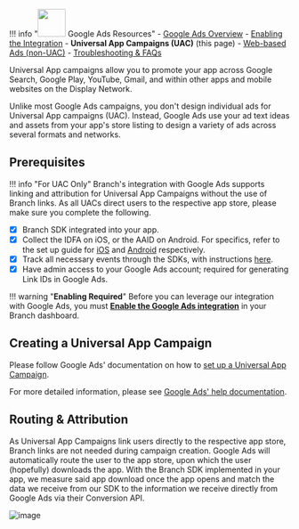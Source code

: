 !!! info "<img src="../../../_assets/img/pages/deep-linked-ads/google/google-ads-logo.png" width="50"/> Google Ads Resources"
		- [Google Ads Overview](/pages/deep-linked-ads/google-ads-overview.md)
		- [Enabling the Integration](/pages/deep-linked-ads/google-ads-enable.md)
		- **Universal App Campaigns (UAC)**  (this page)
		- [Web-based Ads (non-UAC)](/pages/deep-linked-ads/google-ads-non-uac.md)
		- [Troubleshooting & FAQs](/pages/deep-linked-ads/google-ads-troubleshooting.md)

Universal App campaigns allow you to promote your app across Google Search, Google Play, YouTube, Gmail, and within other apps and mobile websites on the Display Network.

Unlike most Google Ads campaigns, you don't design individual ads for Universal App campaigns (UAC). Instead, Google Ads use your ad text ideas and assets from your app's store listing to design a variety of ads across several formats and networks.

## Prerequisites

!!! info "For UAC Only"
	Branch's integration with Google Ads supports linking and attribution for Universal App Campaigns without the use of Branch links. As all UACs direct users to the respective app store, please make sure you complete the following.

* [x] Branch SDK integrated into your app.
* [x] Collect the IDFA on iOS, or the AAID on Android. For specifics, refer to the set up guide for [iOS](/pages/apps/ios/#install-branch) and [Android](/pages/apps/android/#install-branch) respectively.
* [x] Track all necessary events through the SDKs, with instructions [here](#forwarding-events-to-google-ads).
* [x] Have admin access to your Google Ads account; required for generating Link IDs in Google Ads.

!!! warning "**Enabling Required**"
		Before you can leverage our integration with Google Ads, you must **[Enable the Google Ads integration](/pages/deep-linked-ads/google-ads-enable.md)** in your Branch dashboard.

## Creating a Universal App Campaign

Please follow Google Ads' documentation on how to [set up a Universal App Campaign](https://support.google.com/google-ads/answer/6291545?co=ADWORDS.IsAWNCustomer%3Dtrue&oco=0).


For more detailed information, please see [Google Ads' help documentation](https://support.google.com/google-ads/answer/6247380?hl=en).

## Routing & Attribution

As Universal App Campaigns link users directly to the respective app store, Branch links are not needed during campaign creation. Google Ads will automatically route the user to the app store, upon which the user (hopefully) downloads the app.  With the Branch SDK implemented in your app, we measure said app download once the app opens and match the data we receive from our SDK to the information we receive directly from Google Ads via their Conversion API.

![image](/_assets/img/pages/deep-linked-ads/google/google-ads-uac.png)
